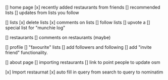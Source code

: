 [] home page
    [x] recently added restaurants from friends
    [] recommended lists
    [] updates from lists you follow

[] lists
    [x] delete lists
    [x] comments on lists
    [] follow lists
    [] upvote a 
    [] special list for "munchie log"

[] restaurants
    [] comments on restaurants (maybe)

[] profile
    [] "favourite" lists
    [] add followers and following
    [] add "invite friend" functionality.

[] about page
    [] importing restaurants
    [] link to point people to update osm

[x] Import restaurnat
    [x] auto fill in query from search to query to nominatim
